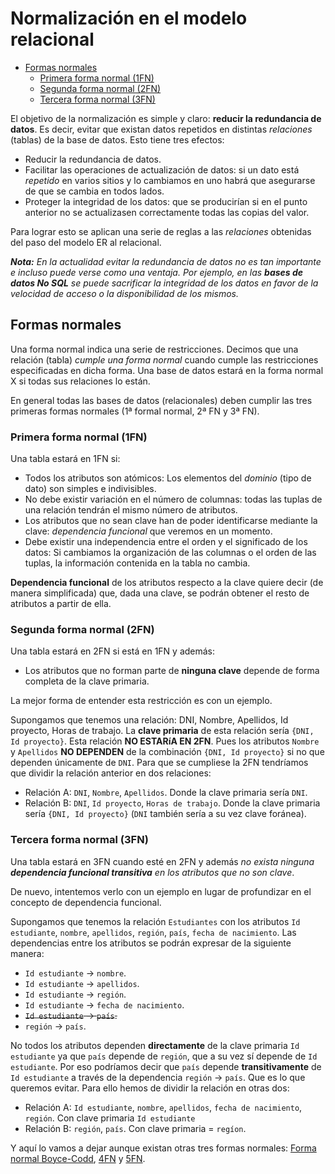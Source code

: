 # Normalización en el modelo relacional

<!-- toc -->

- [Formas normales](#formas-normales)
  * [Primera forma normal (1FN)](#primera-forma-normal-1fn)
  * [Segunda forma normal (2FN)](#segunda-forma-normal-2fn)
  * [Tercera forma normal (3FN)](#tercera-forma-normal-3fn)

<!-- tocstop -->

El objetivo de la normalización es simple y claro: **reducir la redundancia de datos**. Es decir, evitar que existan datos repetidos en distintas _relaciones_ (tablas) de la base de datos. Esto tiene tres efectos:

* Reducir la redundancia de datos.
* Facilitar las operaciones de actualización de datos: si un dato está _repetido_ en varios sitios y lo cambiamos en uno habrá que asegurarse de que se cambia en todos lados.
* Proteger la integridad de los datos: que se producirían si en el punto anterior no se actualizasen correctamente todas las copias del valor.

Para lograr esto se aplican una serie de reglas a las _relaciones_ obtenidas del paso del modelo ER al relacional.

_**Nota:** En la actualidad evitar la redundancia de datos no es tan importante e incluso puede verse como una ventaja. Por ejemplo, en las **bases de datos No SQL** se puede sacrificar la integridad de los datos en favor de la velocidad de acceso o la disponibilidad de los mismos._

## Formas normales

Una forma normal indica una serie de restricciones. Decimos que una relación (tabla) _cumple una forma normal_ cuando cumple las restricciones especificadas en dicha forma. Una base de datos estará en la forma normal X si todas sus relaciones lo están.

En general todas las bases de datos (relacionales) deben cumplir las tres primeras formas normales (1ª formal normal, 2ª FN y 3ª FN).

### Primera forma normal (1FN)

Una tabla estará en 1FN si:

* Todos los atributos son atómicos: Los elementos del _dominio_ (tipo de dato) son simples e indivisibles.
* No debe existir variación en el número de columnas: todas las tuplas de una relación tendrán el mismo número de atributos.
* Los atributos que no sean clave han de poder identificarse mediante la clave: _dependencia funcional_ que veremos en un momento.
* Debe existir una independencia entre el orden y el significado de los datos: Si cambiamos la organización de las columnas o el orden de las tuplas, la información contenida en la tabla no cambia.

**Dependencia funcional** de los atributos respecto a la clave quiere decir (de manera simplificada) que, dada una clave, se podrán obtener el resto de atributos a partir de ella.

### Segunda forma normal (2FN)

Una tabla estará en 2FN si está en 1FN y además:

* Los atributos que no forman parte de **ninguna clave** depende de forma completa de la clave primaria.

La mejor forma de entender esta restricción es con un ejemplo.

Supongamos que tenemos una relación: DNI, Nombre, Apellidos, Id proyecto, Horas de trabajo. La **clave primaria** de esta relación sería `{DNI, Id proyecto}`.
Esta relación **NO ESTARíA EN 2FN**. Pues los atributos `Nombre` y `Apellidos` **NO DEPENDEN** de la combinación `{DNI, Id proyecto}` si no que dependen únicamente de `DNI`. Para que se cumpliese la 2FN tendríamos que dividir la relación anterior en dos relaciones:

* Relación A: `DNI`, `Nombre`, `Apellidos`. Donde la clave primaria sería `DNI`.
* Relación B: `DNI`, `Id proyecto`, `Horas de trabajo`. Donde la clave primaria sería `{DNI, Id proyecto}` (`DNI` también sería a su vez clave foránea).

### Tercera forma normal (3FN)

Una tabla estará en 3FN cuando esté en 2FN y además _no exista ninguna **dependencia funcional transitiva** en los atributos que no son clave_.

De nuevo, intentemos verlo con un ejemplo en lugar de profundizar en el concepto de dependencia funcional.

Supongamos que tenemos la relación `Estudiantes` con los atributos `Id estudiante`, `nombre`, `apellidos`, `región`, `país`, `fecha de nacimiento`. Las dependencias entre los atributos se podrán expresar de la siguiente manera:

* `Id estudiante` &rarr; `nombre`.
* `Id estudiante` &rarr; `apellidos`.
* `Id estudiante` &rarr; `región`.
* `Id estudiante` &rarr; `fecha de nacimiento`.
* ~~`Id estudiante` &rarr; `país`.~~
* `región` &rarr; `país`.

No todos los atributos dependen **directamente** de la clave primaria `Id estudiante` ya que `país` depende de `región`, que a su vez sí depende de `Id estudiante`. Por eso podríamos decir que `país` depende **transitivamente** de `Id estudiante` a través de la dependencia `región` &rarr; `país`. Que es lo que queremos evitar. Para ello hemos de dividir la relación en otras dos:

* Relación A: `Id estudiante`, `nombre`, `apellidos`, `fecha de nacimiento`, `región`. Con clave primaria `Id estudiante`
* Relación B: `región`, `país`. Con clave primaria = `regíon`.

Y aquí lo vamos a dejar aunque existan otras tres formas normales: [Forma normal Boyce-Codd](https://es.wikipedia.org/wiki/Forma_normal_de_Boyce-Codd), [4FN](https://es.wikipedia.org/wiki/Cuarta_forma_normal) y [5FN](https://es.wikipedia.org/wiki/Quinta_forma_normal).
